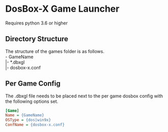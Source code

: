 # DosBox-X Game Launcher
Requires python 3.6 or higher

## Directory Structure
The structure of the games folder is as follows.  
    - GameName  
    |- *.dbxgl  
    |- dosbox-x.conf  

## Per Game Config
The .dbxgl file needs to be placed next to the per game dosbox config with the following options set.
```ini
[Game]
Name = {GameName}
OSType = {dos|win9x}
ConfName = {dosbox-x.conf}
```
